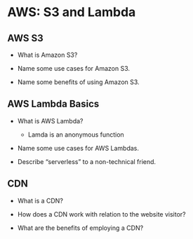 # AWS: S3 and Lambda

## AWS S3

- What is Amazon S3?

- Name some use cases for Amazon S3.

- Name some benefits of using Amazon S3.

## AWS Lambda Basics

- What is AWS Lambda?

  - Lamda is an anonymous function
  
- Name some use cases for AWS Lambdas.

- Describe “serverless” to a non-technical friend.

## CDN

- What is a CDN?

- How does a CDN work with relation to the website visitor?

- What are the benefits of employing a CDN?
